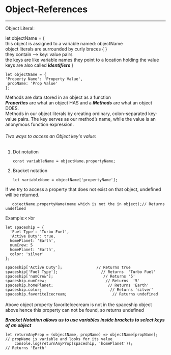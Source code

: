 # Object-References<br>
------
Object Literal: <br>

let objectName = { <br>
    this object is assigned to a variable named: objectName <br>
    object literals are surrounded by curly braces { }<br>
    they contain --> key: value pairs <br>
    the keys are like variable names they point to a location holding the value <br>
    keys are also called ***Identifiers***
} <br>

    let objectName = {
    'Property Name': 'Property Value',
     propName: 'Prop Value'
    };
  
Methods are data stored in an object as a function<br>
***Properties*** are what an object HAS and a ***Methods*** are what an object DOES.<br>
Methods in our object literals by creating ordinary, colon-separated key-value pairs. The key serves as our method’s name, while the value is an anonymous function expression.<br>

###### Two ways to access an Object key's value:<br>
1. Dot notation<br>
   
       const variableName = objectName.propertyName;
2. Bracket notation<br>

       let variableName = objectName['propertyName'];
 

If we try to access a property that does not exist on that object, undefined will be returned.<br>

       objectName.propertyName(name which is not the in object);// Returns undefined

Example:<>br

    let spaceship = {
      'Fuel Type': 'Turbo Fuel',
      'Active Duty': true,
      homePlanet: 'Earth',
      numCrew: 5
      homePlanet: 'Earth',
      color: 'silver'
    };
    
`spaceship['Active Duty'];               // Returns true`<br>
`spaceship['Fuel Type'];                   // Returns  'Turbo Fuel'`<br>
`spaceship['numCrew'];                      // Returns '5'`<br>
`spaceship.numCrew;                          // Returns  '5'`<br>
`spaceship.homePlanet;                        // Returns 'Earth'`<br>
`spaceship.color;                              // Returns 'silver'`<br>
`spaceship.favoriteIcecream;                    // Returns undefined`<br>
<br>
Above object property favoriteIcecream is not in the spaceship object above hence this property can not be found, so returns undefined<br>

***Bracket Notation allows us to use variables inside brackets to select keys of an object***<br>

    let returnAnyProp = (objectName, propName) => objectName[propName];           // propName is variable and looks for its value
        console.log(returnAnyProp(spaceship, 'homePlanet'));                                 // Returns 'Earth'





